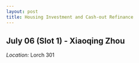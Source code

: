 ```yaml
---
layout: post
title: Housing Investment and Cash-out Refinance
---
```

## July 06 (Slot 1) - Xiaoqing Zhou

*Location:* Lorch 301



